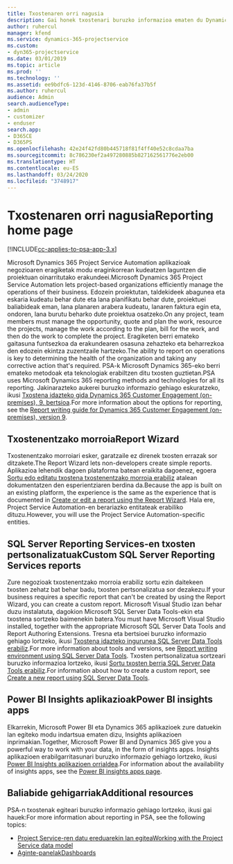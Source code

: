 ```yaml
---
title: Txostenaren orri nagusia
description: Gai honek txostenari buruzko informazioa ematen du Dynamics 365 Project Service Automation aplikazioan.
author: ruhercul
manager: kfend
ms.service: dynamics-365-projectservice
ms.custom:
- dyn365-projectservice
ms.date: 03/01/2019
ms.topic: article
ms.prod: ''
ms.technology: ''
ms.assetid: ee9bdfc6-123d-4146-8706-eab76fa37b5f
ms.author: ruhercul
audience: Admin
search.audienceType:
- admin
- customizer
- enduser
search.app:
- D365CE
- D365PS
ms.openlocfilehash: 42e24f42fd80b445718f81f4ff40e52c8cdaa7ba
ms.sourcegitcommit: 8c786230ef2a497280885b827162561776e2eb00
ms.translationtype: HT
ms.contentlocale: eu-ES
ms.lasthandoff: 03/24/2020
ms.locfileid: "3748917"
---
```

# <a name="reporting-home-page"></a><span data-ttu-id="e28a2-103">Txostenaren orri nagusia</span><span class="sxs-lookup"><span data-stu-id="e28a2-103">Reporting home page</span></span>

[!INCLUDE[cc-applies-to-psa-app-3.x](../includes/cc-applies-to-psa-app-3x.md)]

<span data-ttu-id="e28a2-104">Microsoft Dynamics 365 Project Service Automation aplikazioak negozioaren eragiketak modu eraginkorrean kudeatzen laguntzen die proiektuan oinarritutako erakundeei.</span><span class="sxs-lookup"><span data-stu-id="e28a2-104">Microsoft Dynamics 365 Project Service Automation lets project-based organizations efficiently manage the operations of their business.</span></span> <span data-ttu-id="e28a2-105">Edozein proiektutan, taldekideek abagunea eta eskaria kudeatu behar dute eta lana planifikatu behar dute, proiektuei baliabideak eman, lana planaren arabera kudeatu, lanaren faktura egin eta, ondoren, lana burutu beharko dute proiektua osatzeko.</span><span class="sxs-lookup"><span data-stu-id="e28a2-105">On any project, team members must manage the opportunity, quote and plan the work, resource the projects, manage the work according to the plan, bill for the work, and then do the work to complete the project.</span></span> <span data-ttu-id="e28a2-106">Eragiketen berri emateko gaitasuna funtsezkoa da erakundearen osasuna zehazteko eta beharrezkoa den edozein ekintza zuzentzaile hartzeko.</span><span class="sxs-lookup"><span data-stu-id="e28a2-106">The ability to report on operations is key to determining the health of the organization and taking any corrective action that's required.</span></span> <span data-ttu-id="e28a2-107">PSA-k Microsoft Dynamics 365-eko berri emateko metodoak eta teknologiak erabiltzen ditu txosten guztietan.</span><span class="sxs-lookup"><span data-stu-id="e28a2-107">PSA uses Microsoft Dynamics 365 reporting methods and technologies for all its reporting.</span></span> <span data-ttu-id="e28a2-108">Jakinarazteko aukerei buruzko informazio gehiago eskuratzeko, ikusi [Txostena idazteko gida Dynamics 365 Customer Engagement (on-premises), 9. bertsioa](../analytics/reporting-analytics-with-dynamics-365.md).</span><span class="sxs-lookup"><span data-stu-id="e28a2-108">For more information about the options for reporting, see the [Report writing guide for Dynamics 365 Customer Engagement (on-premises), version 9](../analytics/reporting-analytics-with-dynamics-365.md).</span></span>

## <a name="report-wizard"></a><span data-ttu-id="e28a2-109">Txostenentzako morroia</span><span class="sxs-lookup"><span data-stu-id="e28a2-109">Report Wizard</span></span>

<span data-ttu-id="e28a2-110">Txostenentzako morroiari esker, garatzaile ez direnek txosten errazak sor ditzakete.</span><span class="sxs-lookup"><span data-stu-id="e28a2-110">The Report Wizard lets non-developers create simple reports.</span></span> <span data-ttu-id="e28a2-111">Aplikazioa lehendik dagoen plataforma batean eraikita dagoenez, egoera [Sortu edo editatu txostena txostenentzako morroia erabiliz](../basics/create-edit-copy-report-wizard.md) atalean dokumentatzen den esperientziaren berdina da.</span><span class="sxs-lookup"><span data-stu-id="e28a2-111">Because the app is built on an existing platform, the experience is the same as the experience that is documented in [Create or edit a report using the Report Wizard](../basics/create-edit-copy-report-wizard.md).</span></span> <span data-ttu-id="e28a2-112">Hala ere, Project Service Automation-en berariazko entitateak erabiliko dituzu.</span><span class="sxs-lookup"><span data-stu-id="e28a2-112">However, you will use the Project Service Automation-specific entities.</span></span>

## <a name="custom-sql-server-reporting-services-reports"></a><span data-ttu-id="e28a2-113">SQL Server Reporting Services-en txosten pertsonalizatuak</span><span class="sxs-lookup"><span data-stu-id="e28a2-113">Custom SQL Server Reporting Services reports</span></span>

<span data-ttu-id="e28a2-114">Zure negozioak txostenentzako morroia erabiliz sortu ezin daitekeen txosten zehatz bat behar badu, txosten pertsonalizatua sor dezakezu.</span><span class="sxs-lookup"><span data-stu-id="e28a2-114">If your business requires a specific report that can't be created by using the Report Wizard, you can create a custom report.</span></span> <span data-ttu-id="e28a2-115">Microsoft Visual Studio izan behar duzu instalatuta, dagokion Microsoft SQL Server Data Tools-ekin eta txostena sortzeko baimenekin batera.</span><span class="sxs-lookup"><span data-stu-id="e28a2-115">You must have Microsoft Visual Studio installed, together with the appropriate Microsoft SQL Server Data Tools and Report Authoring Extensions.</span></span> <span data-ttu-id="e28a2-116">Tresna eta bertsioei buruzko informazio gehiago lortzeko, ikusi [Txostena idazteko ingurunea SQL Server Data Tools erabiliz](../analytics/report-writing-environment-using-sql-server-data-tools.md).</span><span class="sxs-lookup"><span data-stu-id="e28a2-116">For more information about tools and versions, see [Report writing environment using SQL Server Data Tools](../analytics/report-writing-environment-using-sql-server-data-tools.md).</span></span> <span data-ttu-id="e28a2-117">Txosten pertsonalizatua sortzeari buruzko informazioa lortzeko, ikusi [Sortu txosten berria SQL Server Data Tools erabiliz](../analytics/create-a-new-report-using-sql-server-data-tools.md).</span><span class="sxs-lookup"><span data-stu-id="e28a2-117">For information about how to create a custom report, see [Create a new report using SQL Server Data Tools](../analytics/create-a-new-report-using-sql-server-data-tools.md).</span></span>

## <a name="power-bi-insights-apps"></a><span data-ttu-id="e28a2-118">Power BI Insights aplikazioak</span><span class="sxs-lookup"><span data-stu-id="e28a2-118">Power BI insights apps</span></span>

<span data-ttu-id="e28a2-119">Elkarrekin, Microsoft Power BI eta Dynamics 365 aplikazioek zure datuekin lan egiteko modu indartsua ematen dizu, Insights aplikazioen inprimakian.</span><span class="sxs-lookup"><span data-stu-id="e28a2-119">Together, Microsoft Power BI and Dynamics 365 give you a powerful way to work with your data, in the form of insights apps.</span></span> <span data-ttu-id="e28a2-120">Insights aplikazioen erabilgarritasunari buruzko informazio gehiago lortzeko, ikusi [Power BI Insights aplikazioen orrialdea](https://powerbi.microsoft.com/power-bi-insights-apps/).</span><span class="sxs-lookup"><span data-stu-id="e28a2-120">For information about the availability of insights apps, see the [Power BI insights apps page](https://powerbi.microsoft.com/power-bi-insights-apps/).</span></span>


## <a name="additional-resources"></a><span data-ttu-id="e28a2-121">Baliabide gehigarriak</span><span class="sxs-lookup"><span data-stu-id="e28a2-121">Additional resources</span></span>
<span data-ttu-id="e28a2-122">PSA-n txostenak egiteari buruzko informazio gehiago lortzeko, ikusi gai hauek:</span><span class="sxs-lookup"><span data-stu-id="e28a2-122">For more information about reporting in PSA, see the following topics:</span></span>

- [<span data-ttu-id="e28a2-123">Project Service-ren datu ereduarekin lan egitea</span><span class="sxs-lookup"><span data-stu-id="e28a2-123">Working with the Project Service data model</span></span>](reports-working-project-service-data-model.md)
- [<span data-ttu-id="e28a2-124">Aginte-panelak</span><span class="sxs-lookup"><span data-stu-id="e28a2-124">Dashboards</span></span>](reports-dashboards.md)

